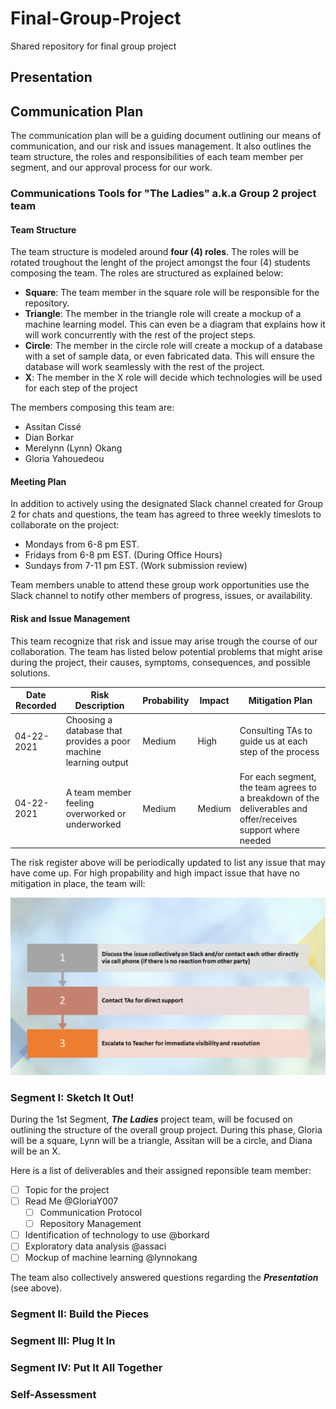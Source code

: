 # Final-Group-Project
Shared repository for final group project

## Presentation

## Communication Plan

The communication plan will be a guiding document outlining our means of communication, and our risk and issues management. It also outlines the team structure, the roles and responsibilities of each team member per segment, and our approval process for our work.

### Communications Tools for "The Ladies" a.k.a Group 2 project team

#### Team Structure

The team structure is modeled around **four (4) roles**. The roles will be rotated troughout the lenght of the project amongst the four (4) students composing the team. The roles are structured as explained below:
- **Square**: The team member in the square role will be responsible for the repository.
- **Triangle**: The member in the triangle role will create a mockup of a machine learning model. This can even be a diagram that explains how it will work concurrently with the rest of the project steps.
- **Circle**: The member in the circle role will create a mockup of a database with a set of sample data, or even fabricated data. This will ensure the database will work seamlessly with the rest of the project.
- **X**: The member in the X role will decide which technologies will be used for each step of the project

The members composing this team are:
- Assitan Cissé
- Dian Borkar
- Merelynn (Lynn) Okang
- Gloria Yahouedeou

#### Meeting Plan

In addition to actively using the designated Slack channel created for Group 2 for chats and questions, the team has agreed to three weekly timeslots to collaborate on the project:
- Mondays from 6-8 pm EST.
- Fridays from 6-8 pm EST. (During Office Hours)
- Sundays from 7-11 pm EST. (Work submission review)

Team members unable to attend these group work opportunities use the Slack channel to notify other members of progress, issues, or availability.

#### Risk and Issue Management

This team recognize that risk and issue may arise trough the course of our collaboration. The team has listed below potential problems that might arise during the project, their causes, symptoms, consequences, and possible solutions.

| Date Recorded | Risk Description | Probability | Impact | Mitigation Plan |
| ------------- | ------------- | ------------- | ------------- | ------------- |
| 04-22-2021  | Choosing a database that provides a poor machine learning output  | Medium | High  | Consulting TAs to guide us at each step of the process |
| 04-22-2021  | A team member feeling overworked or underworked  | Medium  | Medium  | For each segment, the team agrees to a breakdown of the deliverables and offer/receives support where needed   |


The risk register above will be periodically updated to list any issue that may have come up. For high propability and high impact issue that have no mitigation in place, the team will:

![Risk Escalation Process](https://github.com/GloriaY007/Final-Group-Project-/blob/GloriaY-S/Risk%20Ecalation%20Process.png)

### Segment I: Sketch It Out!

During the 1st Segment,  ***The Ladies*** project team, will be focused on outlining the structure of the overall group project. During this phase, Gloria will be a square, Lynn will be a triangle, Assitan will be a circle, and Diana will be an X.

Here is a list of deliverables and their assigned reponsible team member:
- [ ] Topic for the project 
- [ ] Read Me @GloriaY007
     - [ ] Communication Protocol
     - [ ] Repository Management
- [ ] Identification of technology to use @borkard
- [ ] Exploratory data analysis @assaci
- [ ] Mockup of machine learning @lynnokang

The team also collectively answered questions regarding the ***Presentation*** (see above). 

### Segment II: Build the Pieces

### Segment III: Plug It In

### Segment IV: Put It All Together

### Self-Assessment
